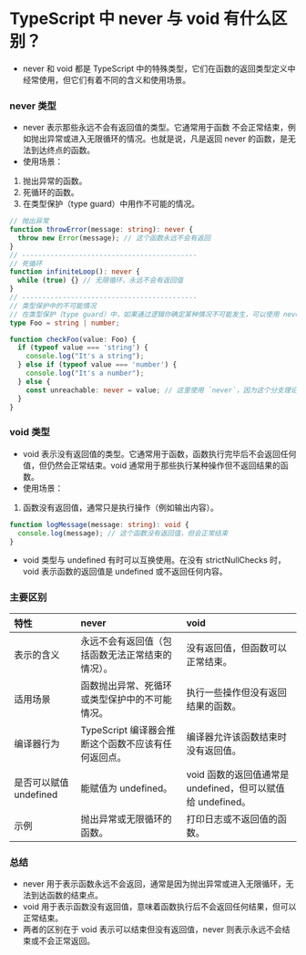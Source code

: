 # TypeScript 中 never 与 void 有什么区别？

- never 和 void 都是 TypeScript 中的特殊类型，它们在函数的返回类型定义中经常使用，但它们有着不同的含义和使用场景。

### never 类型

- never 表示那些永远不会有返回值的类型。它通常用于函数 不会正常结束，例如抛出异常或进入无限循环的情况。也就是说，凡是返回 never 的函数，是无法到达终点的函数。
- 使用场景：

1. 抛出异常的函数。
2. 死循环的函数。
3. 在类型保护（type guard）中用作不可能的情况。

```ts
// 抛出异常
function throwError(message: string): never {
  throw new Error(message); // 这个函数永远不会有返回
}
// -------------------------------------------
// 死循环
function infiniteLoop(): never {
  while (true) {} // 无限循环，永远不会有返回值
}
// -------------------------------------------
// 类型保护中的不可能情况
// 在类型保护（type guard）中，如果通过逻辑你确定某种情况不可能发生，可以使用 never 来表示不可能的类型。
type Foo = string | number;

function checkFoo(value: Foo) {
  if (typeof value === 'string') {
    console.log("It's a string");
  } else if (typeof value === 'number') {
    console.log("It's a number");
  } else {
    const unreachable: never = value; // 这里使用 `never`，因为这个分支理论上永远不会触发
  }
}
```

### void 类型

- void 表示没有返回值的类型。它通常用于函数，函数执行完毕后不会返回任何值，但仍然会正常结束。void 通常用于那些执行某种操作但不返回结果的函数。
- 使用场景：

1. 函数没有返回值，通常只是执行操作（例如输出内容）。

```ts
function logMessage(message: string): void {
  console.log(message); // 这个函数没有返回值，但会正常结束
}
```

- void 类型与 undefined 有时可以互换使用。在没有 strictNullChecks 时，void 表示函数的返回值是 undefined 或不返回任何内容。

### 主要区别

| 特性                   | never                                               | void                                                        |
| :--------------------- | :-------------------------------------------------- | :---------------------------------------------------------- |
| 表示的含义             | 永远不会有返回值（包括函数无法正常结束的情况）。    | 没有返回值，但函数可以正常结束。                            |
| 适用场景               | 函数抛出异常、死循环或类型保护中的不可能情况。      | 执行一些操作但没有返回结果的函数。                          |
| 编译器行为             | TypeScript 编译器会推断这个函数不应该有任何返回点。 | 编译器允许该函数结束时没有返回值。                          |
| 是否可以赋值 undefined | 能赋值为 undefined。                                | void 函数的返回值通常是 undefined，但可以赋值给 undefined。 |
| 示例                   | 抛出异常或无限循环的函数。                          | 打印日志或不返回值的函数。                                  |

### 总结

- never 用于表示函数永远不会返回，通常是因为抛出异常或进入无限循环，无法到达函数的结束点。
- void 用于表示函数没有返回值，意味着函数执行后不会返回任何结果，但可以正常结束。
- 两者的区别在于 void 表示可以结束但没有返回值，never 则表示永远不会结束或不会正常返回。
